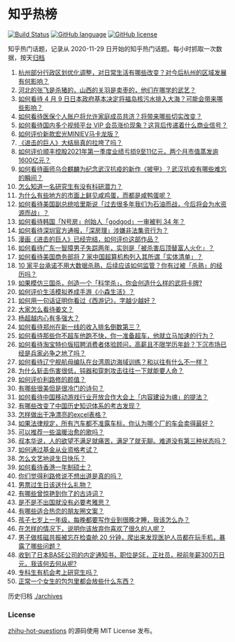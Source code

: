 # 知乎热榜
[![Build Status](https://github.com/ToWeLong/zhihu-hot-questions/workflows/CI/badge.svg)](https://github.com/ToWeLong/zhihu-hot-questions/actions)
[![GitHub language](https://img.shields.io/badge/language-golang-orange.svg)](https://golang.org/)
[![GitHub license](https://img.shields.io/github/license/ToWeLong/zhihu-hot-questions)](https://github.com/ToWeLong/zhihu-hot-questions/blob/main/LICENSE)

知乎热门话题，记录从 2020-11-29 日开始的知乎热门话题。每小时抓取一次数据，按天[归档](./archives)

<!-- BEGIN -->

1. [杭州部分行政区划优化调整，对日常生活有哪些改变？对今后杭州的区域发展有何影响？](https://www.zhihu.com/question/453629553)
1. [河北的张飞是杀猪的，山西的关羽是卖枣的，他们在哪学的武艺？](https://www.zhihu.com/question/426938125)
1. [如何看待 4 月 9 日日本政府基本决定将福岛核污水排入大海？可能会带来哪些影响？](https://www.zhihu.com/question/453704152)
1. [如何看待医保个人账户将允许家庭成员共济？将带来哪些切实改变？](https://www.zhihu.com/question/453657229)
1. [如何看待国内多个视频平台 VIP 会员涨价现象？这背后传递着什么商业信号？](https://www.zhihu.com/question/453553720)
1. [如何评价新款宏光MINIEV马卡龙版？](https://www.zhihu.com/question/453595452)
1. [《进击的巨人》大结局真的拉垮了吗？](https://www.zhihu.com/question/453502359)
1. [如何评价顺丰控股2021年第一季度业绩亏损9至11亿元，两个月市值蒸发逾1600亿元？](https://www.zhihu.com/question/453657036)
1. [如何看待画师乌合麒麟为纪念武汉抗疫的新作《披甲》？武汉抗疫有哪些难忘的瞬间？](https://www.zhihu.com/question/453690428)
1. [怎么知道一名研究生有没有科研潜力？](https://www.zhihu.com/question/367370829)
1. [为什么有些地方的市面上鲜见咸鸡蛋，而都是咸鸭蛋呢？](https://www.zhihu.com/question/453408930)
1. [如何看待美国副总统哈里斯说「过去很多年我们为石油而战，今后将会为水资源而战」？](https://www.zhihu.com/question/453600213)
1. [如何看待韩国「N号房」创始人「godgod」一审被判 34 年？](https://www.zhihu.com/question/453540321)
1. [如何看待深圳官方通报，「深房理」涉嫌非法集资行为？](https://www.zhihu.com/question/453586188)
1. [漫画《进击的巨人》已经完结，如何评价这部作品？](https://www.zhihu.com/question/452515132)
1. [如何看待广东一智障男子失踪两年，实则是「被杀害后顶替富人火化」？](https://www.zhihu.com/question/453502347)
1. [如何看待美国商务部将 7 家中国超算机构列入其所谓「实体清单」？](https://www.zhihu.com/question/453630586)
1. [10 家平台承诺不用大数据杀熟，后续应该如何监管？你有过被「杀熟」的经历吗？](https://www.zhihu.com/question/453666999)
1. [如果模仿三国杀，创造一个「科学杀」，你会创造什么样的武将卡牌?](https://www.zhihu.com/question/452646740)
1. [如何评价生活模拟养成手游《小森生活》？](https://www.zhihu.com/question/452142647)
1. [如何用一句话证明你看过《西游记》，字越少越好？](https://www.zhihu.com/question/361253258)
1. [大家怎么看待姜文？](https://www.zhihu.com/question/328085392)
1. [杨超越内心有多强大？](https://www.zhihu.com/question/450975727)
1. [如何看待郑州在新一线的收入排名倒数第三？](https://www.zhihu.com/question/453502948)
1. [如何看待那些你不超车他跑不快，你一准备超车，他就立马加速的行为？](https://www.zhihu.com/question/452533771)
1. [如何看待淘宝特价版招聘消费者体验顾问，高薪且不限学历年龄？下沉市场已经是兵家必争之地了吗？](https://www.zhihu.com/question/453562636)
1. [如何看待辽宁舰航母编队在台湾周边海域训练？和以往有什么不一样？](https://www.zhihu.com/question/453486534)
1. [为什么斩击伤害很低，钝器和穿刺攻击往往一下就能要人命？](https://www.zhihu.com/question/452689564)
1. [如何评价利路修的颜值？](https://www.zhihu.com/question/450756206)
1. [有哪些很美但是很冷门的诗句？](https://www.zhihu.com/question/375569001)
1. [如何看待中国移动游戏行业开放合作大会上「内容建设为魂」的提法？](https://www.zhihu.com/question/453547727)
1. [有哪些改变了中国历史知识体系的考古发现？](https://www.zhihu.com/question/36385858)
1. [怎样做出干净漂亮的excel表格？](https://www.zhihu.com/question/21287244)
1. [如果法律规定，所有汽车都不准露车标，你认为哪个厂的车会卖得最好？](https://www.zhihu.com/question/451710408)
1. [可以推荐一些温暖治愈的歌吗？](https://www.zhihu.com/question/453448284)
1. [叔本华说，人的欲望不满足就痛苦，满足了就无聊。难道没有第三种状态吗？](https://www.zhihu.com/question/266175415)
1. [如何通过基金从业资格考试？](https://www.zhihu.com/question/49421538)
1. [怎么文艺地说生日快乐？](https://www.zhihu.com/question/38686146)
1. [如何看待香港一年制硕士？](https://www.zhihu.com/question/24601021)
1. [你们觉得利路修说不想出道是真的吗？](https://www.zhihu.com/question/453360778)
1. [男票过生日该送什么礼物？](https://www.zhihu.com/question/277731428)
1. [有哪些曾惊艳到你了的古诗词？](https://www.zhihu.com/question/285212032)
1. [是不是不出国就没有必要考雅思？](https://www.zhihu.com/question/326059432)
1. [有哪些适合热恋的朋友圈文案？](https://www.zhihu.com/question/447638497)
1. [孩子七岁上一年级，每晚都要写作业到很晚才睡，我该怎么办？](https://www.zhihu.com/question/453264257)
1. [在怎样的情况下，说明你该放弃你喜欢了很久的人呢？](https://www.zhihu.com/question/451934921)
1. [男子做核磁共振被忘在检查舱 20 分钟，爬出来发现医护人员都在玩手机，暴露了哪些问题？](https://www.zhihu.com/question/453486956)
1. [收到了日本BASE公司的内定通知书，职位是SE，正社员，税前年薪300万日元，我该何去何从呢?](https://www.zhihu.com/question/450000522)
1. [专科生有机会考上研究生吗？](https://www.zhihu.com/question/445977207)
1. [正常一个女生的包包里都会放些什么东西？](https://www.zhihu.com/question/314687953)

<!-- END -->

历史归档 [./archives](./archives)


### License
[zhihu-hot-questions](https://github.com/towelong/zhihu-hot-questions) 的源码使用 MIT License 发布。
